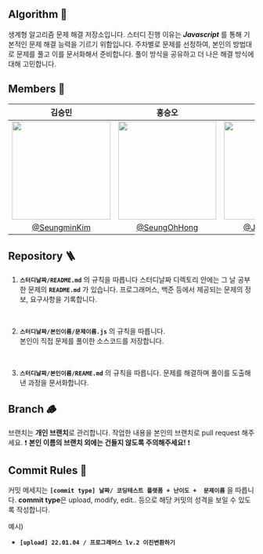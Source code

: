 ## Algorithm 🍣

생계형 알고리즘 문제 해결 저장소입니다.
스터디 진행 이유는 ***Javascript*** 를 통해 기본적인 문제 해결 능력을 기르기 위함입니다.
주차별로 문제를 선정하여, 본인의 방법대로 문제를 풀고 이를 문서화해서 준비합니다.
풀이 방식을 공유하고 더 나은 해결 방식에 대해 고민합니다.

## Members 🌱

|                                             김승민                                             |                            홍승오                         |                              송재한                         |
|:-------------------------------------------------------------------------------------------:|:---------------------------------------------------------:|:---------------------------------------------------------:|
| <img src="https://avatars.githubusercontent.com/u/103026404?s=400&u=ec75a70d5f1f0a6e04c44808ced0e043387d0cc6&v=4"  width="201" height="200"/> | <img src="https://avatars.githubusercontent.com/u/121365739?v=4"  width="200" height="200"/> | <img src="https://avatars.githubusercontent.com/u/79848632?v=4"  width="200" height="200"/> | 
|                       [@SeungminKim](https://github.com/turfguy)                        |    [@SeungOhHong](https://github.com/SeungOhHong)     |[@Jae Han Song](https://github.com/Wisesaturn)     |


## Repository 🪜
1. **`스터디날짜/README.md`** 의 규칙을 따릅니다
스터디날짜 디렉토리 안에는 그 날 공부한 문제의 **`README.md`** 가 있습니다.
프로그래머스, 백준 등에서 제공되는 문제의 정보, 요구사항을 기록합니다.  
<br>

2. **`스터디날짜/본인이름/문제이름.js`** 의 규칙을 따릅니다.  
본인이 직접 문제를 풀이한 소스코드를 저장합니다.  
<br>

3. **`스터디날짜/본인이름/REAME.md`** 의 규칙을 따릅니다.
문제를 해결하며 풀이를 도출해낸 과정을 문서화합니다.



## Branch 🪵
브랜치는 **개인 브랜치**로 관리합니다.
작업한 내용을 본인의 브랜치로 pull request 해주세요.
❗️ **본인 이름의 브랜치 외에는 건들지 않도록 주의해주세요!** ❗️  

## Commit Rules  🦠
커밋 메세지는 **`[commit type] 날짜/ 코딩테스트 플랫폼 + 난이도 +  문제이름`** 을 따릅니다. 
**commit type**은 upload, modify, edit.. 등으로 해당 커밋의 성격을 보일 수 있도록 작성합니다.

예시)
- **`[upload] 22.01.04 / 프로그래머스 lv.2 이진변환하기`**
